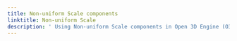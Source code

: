 ```yaml
---
title: Non-uniform Scale components
linktitle: Non-uniform Scale
description: ' Using Non-uniform Scale components in Open 3D Engine (O3DE). '
---
```

